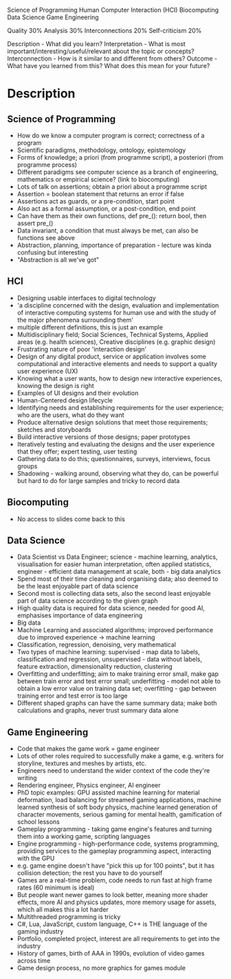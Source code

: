 Science of Programming
Human Computer Interaction (HCI)
Biocomputing
Data Science
Game Engineering

Quality 30%
Analysis 30%
Interconnections 20%
Self-criticism 20%

Description - What did you learn?
Interpretation - What is most important/interesting/useful/relevant about the topic or concepts?
Interconnection - How is it similar to and different from others?
Outcome - What have you learned from this? What does this mean for your future?

Description
===========

Science of Programming
----------------------

- How do we know a computer program is correct; correctness of a program
- Scientific paradigms, methodology, ontology, epistemology
- Forms of knowledge; a priori (from programme script), a posteriori (from programme process)
- Different paradigms see computer science as a branch of engineering, mathematics or empirical science? (link to biocomputing)
- Lots of talk on assertions; obtain a priori about a programme script
- Assertion = boolean statement that returns an error if false
- Assertions act as guards, or a pre-condition, start point
- Also act as a formal assumption, or a post-condition, end point
- Can have them as their own functions, def pre_(): return bool, then assert pre_()
- Data invariant, a condition that must always be met, can also be functions see above
- Abstraction, planning, importance of preparation - lecture was kinda confusing but interesting
- "Abstraction is all we've got"

HCI
---

- Designing usable interfaces to digital technology
- 'a discipline concerned with the design, evaluation and implementation of interactive computing systems for human use and with the study of the major phenomena surrounding them'
- multiple different definitions, this is just an example
- Multidisciplinary field; Social Sciences, Technical Systems, Applied areas (e.g. health sciences), Creative disciplines (e.g. graphic design)
- Frustrating nature of poor 'interaction design'
- Design of any digital product, service or application involves some computational and interactive elements and needs  to support a quality user experience (UX)
- Knowing what a user wants, how to design new interactive experiences, knowing the design is right
- Examples of UI designs and their evolution
- Human-Centered design lifecycle
- Identifying needs and establishing requirements for the user experience; who are the users, what do they want
- Produce alternative design solutions that meet those requirements; sketches and storyboards
- Build interactive versions of those designs; paper prototypes
- Iteratively testing and evaluating the designs and the user experience that they offer; expert testing, user testing
- Gathering data to do this; questionnaires, surveys, interviews, focus groups
- Shadowing - walking around, observing what they do, can be powerful but hard to do for large samples and tricky to record data

Biocomputing
------------

- No access to slides come back to this

Data Science
------------

- Data Scientist vs Data Engineer; science - machine learning, analytics, visualisation for easier human interpretation, often applied statistics, engineer - efficient data management at scale, both - big data analytics
- Spend most of their time cleaning and organising data; also deemed to be the least enjoyable part of data science
- Second most is collecting data sets, also the second least enjoyable part of data science according to the given graph
- High quality data is required for data science, needed for good AI, emphasises importance of data engineering
- Big data
- Machine Learning and associated algorithms; improved performance due to improved experience -> machine learning
- Classification, regression, denoising, very mathematical
- Two types of machine learning: supervised - map data to labels, classification and regression, unsupervised - data without labels, feature extraction, dimensionality reduction, clustering
- Overfitting and underfitting; aim to make training error small, make gap between train error and test error small; underfitting - model not able to obtain a low error value on training data set; overfitting - gap between training error and test error is too large
- Different shaped graphs can have the same summary data; make both calculations and graphs, never trust summary data alone

Game Engineering
----------------

- Code that makes the game work = game engineer
- Lots of other roles required to successfully make a game, e.g. writers for storyline, textures and meshes by artists, etc.
- Engineers need to understand the wider context of the code they're writing
- Rendering engineer, Physics engineer, AI engineer
- PhD topic examples: GPU assisted machine learning for material deformation, load balancing for streamed gaming applications, machine learned synthesis of soft body physics, machine learned generation of character movements, serious gaming for mental health, gamification of school lessons
- Gameplay programming - taking game engine's features and turning them into a working game, scripting languages
- Engine programming - high-performance code, systems programming, providing services to the gameplay programming aspect, interacting with the GPU
- e.g. game engine doesn't have "pick this up for 100 points", but it has collision detection; the rest you have to do yourself
- Games are a real-time problem, code needs to run fast at high frame rates (60 minimum is ideal)
- But people want newer games to look better, meaning more shader effects, more AI and physics updates, more memory usage for assets, which all makes this a lot harder
- Multithreaded programming is tricky
- C#, Lua, JavaScript, custom language, C++ is THE language of the gaming industry
- Portfolio, completed project, interest are all requirements to get into the industry
- History of games, birth of AAA in 1990s, evolution of video games across time
- Game design process, no more graphics for games module